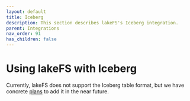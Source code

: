 ```yaml
---
layout: default
title: Iceberg
description: This section describes lakeFS's Iceberg integration.
parent: Integrations
nav_order: 91
has_children: false
---
```


# Using lakeFS with Iceberg

Currently, lakeFS does not support the Iceberg table format, but we have concrete 
[plans](../understand/roadmap.md#iceberg-support-high-priority) to add it in the near future.
